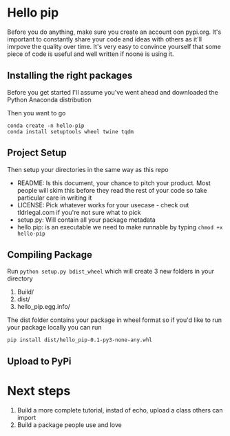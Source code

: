# Hello pip

Before you do anything, make sure you create an account oon pypi.org. It's important to constantly share your code and ideas with others as it'll imrpove the quality over time. It's very easy to convince yourself that some piece of code is useful and well written if noone is using it.

## Installing the right packages

Before you get started I'll assume you've went ahead and downloaded the Python Anaconda distribution


Then you want to go

```
conda create -n hello-pip
conda install setuptools wheel twine tqdm
```

## Project Setup

Then setup your directories in the same way as this repo
* README: Is this document, your chance to pitch your product. Most people will skim this before they read the rest of your code so take particular care in writing it
* LICENSE: Pick whatever works for your usecase - check out tldrlegal.com if you're not sure what to pick
* setup.py: Will contain all your package metadata
* hello.pip: is an executable we need to make runnable by typing ```chmod +x hello-pip```

## Compiling Package

Run ```python setup.py bdist_wheel``` which will create 3 new folders in your directory
1. Build/
2. dist/
3. hello_pip.egg.info/

The dist folder contains your package in wheel format so if you'd like to run your package locally you can run
```
pip install dist/hello_pip-0.1-py3-none-any.whl
```

## Upload to PyPi

# Next steps
1. Build a more complete tutorial, instad of echo, upload a class others can import
2. Build a package people use and love